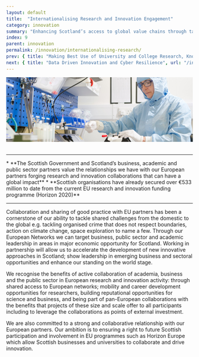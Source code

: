 ```yaml
---
layout: default
title:  "Internationalising Research and Innovation Engagement"
category: innovation
summary: "Enhancing Scotland’s access to global value chains through targeted innovation-led collaboration."
index: 9
parent: innovation
permalink: /innovation/internationalising-research/
prev: { title: "Making Best Use of University and College Research, Knowledge and Talent", url: "/innovation/university-research/" }
next: { title: "Data Driven Innovation and Cyber Resilience", url: "/innovation/data-driven/" }
---
```


![A light show](/assets/images/pageimages/innovation8.jpg)  
<br>
<hr>
* **The Scottish Government and Scotland’s business, academic and public sector partners value the relationships we have with our European partners forging research and innovation collaborations that can have a global impact**
* **Scottish organisations have already secured over €533 million to date from the current EU research and innovation funding programme (Horizon 2020)**

<hr>

Collaboration and sharing of good practice with EU partners has been a cornerstone of our ability to tackle shared challenges from the domestic to the global e.g. tackling organised crime that does not respect boundaries, action on climate change, space exploration to name a few. Through our European Networks we can target business, public sector and academic leadership in areas in major economic opportunity for Scotland. Working in partnership will allow us to accelerate the development of new innovative approaches in Scotland; show leadership in emerging business and sectoral opportunities and enhance our standing on the world stage.

We recognise the benefits of active collaboration of academia, business and the public sector in European research and innovation activity: through shared access to European networks; mobility and career development opportunities for researchers, building reputational opportunities for science and business, and being part of pan-European collaborations with the benefits that projects of these size and scale offer to all participants including to leverage the collaborations as points of external investment.

We are also committed to a strong and collaborative relationship with our European partners. Our ambition is to ensuring a right to future Scottish participation and involvement in EU programmes such as Horizon Europe which allow Scottish businesses and universities to collaborate and drive innovation. 
